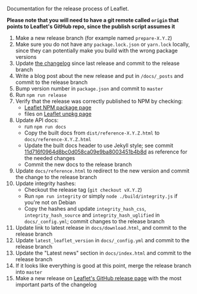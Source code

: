 Documentation for the release process of Leaflet.

**Please note that you will need to have a git remote called `origin` that points to Leaflet's GitHub repo, since the publish script assumes it**

1. Make a new release branch (for example named `prepare-X.Y.Z`)
2. Make sure you do not have any `package.lock.json` or `yarn.lock` locally, since they can potentially make you build with the wrong package versions
3. Update [the changelog](https://github.com/Leaflet/Leaflet/blob/master/CHANGELOG.md) since last release and commit to the release branch
4. Write a blog post about the new release and put in `/docs/_posts` and commit to the release branch
5. Bump version number in `package.json` and commit to `master`
6. Run `npm run release`
7. Verify that the release was correctly published to NPM by checking:
    * [Leaflet NPM package page](https://www.npmjs.com/package/leaflet)
    * files on [Leaflet unpkg page](https://unpkg.com/leaflet@latest/)
8. Update API docs:
    * run `npm run docs`
    * Copy the built docs from `dist/reference-X.Y.Z.html` to `docs/reference-X.Y.Z.html`
    * Update the built docs header to use Jekyll style; see commit [11d716f0964d8bc0d058ca09e9ba8003451b4b8d](https://github.com/Leaflet/Leaflet/commit/11d716f0964d8bc0d058ca09e9ba8003451b4b8d) as reference for the needed changes
    * Commit the new docs to the release branch
9. Update `docs/reference.html` to redirect to the new version and commit the change to the release branch
10. Update integrity hashes:
    * Checkout the release tag (`git checkout vX.Y.Z`)
    * Run `npm run integrity` or simply `node ./build/integrity.js` if you're not on Debian
    * Copy the hashes and update `integrity_hash_css`, `integrity_hash_source` and `integrity_hash_uglified` in `docs/_config.yml`; commit changes to the release branch
11. Update link to latest release in `docs/download.html`, and commit to the release branch
12. Update `latest_leaflet_version` in `docs/_config.yml` and commit to the release branch
13. Update the "Latest news" section in `docs/index.html` and commit to the release branch
14. If it looks like everything is good at this point, merge the release branch into `master`
15. Make a new release on [Leaflet's GitHub release page](https://github.com/Leaflet/Leaflet/releases/) with the most important parts of the changelog

